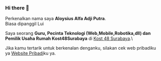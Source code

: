 ### Hi there 👋

Perkenalkan nama saya **Aloysius Alfa Adji Putra**.\
Biasa dipanggil Lui

Saya seorang **Guru, Pecinta Teknologi (Web,Mobile,Robotika,dll) dan Pemilik Usaha Rumah Kost48Surabaya** di [Kost 48 Surabaya](https://www.kost48surabaya.com/).\


Jika kamu tertarik untuk berkenalan denganku, silakan cek web pribadiku ya [Website Pribadi](https://www.kost48surabaya.com/lui/)ku ya.
<!--
**liemlui/liemlui** is a ✨ _special_ ✨ repository because its `README.md` (this file) appears on your GitHub profile.

Here are some ideas to get you started:

- 🔭 I’m currently working on ...
- 🌱 I’m currently learning ...
- 👯 I’m looking to collaborate on ...
- 🤔 I’m looking for help with ...
- 💬 Ask me about ...
- 📫 How to reach me: ...
- 😄 Pronouns: ...
- ⚡ Fun fact: ...
-->
